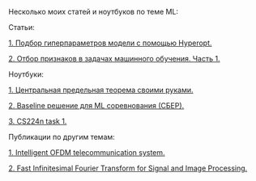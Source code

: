 Несколько моих статей и ноутбуков по теме ML:

Статьи:

<a href="https://github.com/stmyst/ML-notebooks/blob/master/hyperopt.ipynb">1. Подбор гиперпараметров модели с помощью Hyperopt.</a> 

<a href="https://github.com/stmyst/ML-notebooks/blob/master/feature_selection_part1.ipynb">2. Отбор признаков в задачах машинного обучения. Часть 1.</a> 

Ноутбуки:

<a href="https://github.com/stmyst/ML-notebooks/blob/master/central_limit_theorem.ipynb">1. Центральная предельная теорема своими руками.</a> 

<a href="https://github.com/stmyst/ML-notebooks/blob/master/competition_baseline.ipynb">2. Baseline решение для ML соревнования (СБЕР).</a> 

<a href="https://github.com/stmyst/ML-notebooks/blob/master/task1_exploration.ipynb">3. CS224n task 1.</a>  


Публикации по другим темам:

<a href="https://iopscience.iop.org/article/10.1088/1742-6596/1368/5/052024 ">1. Intelligent OFDM telecommunication system.</a>

<a href="http://ceur-ws.org/Vol-1452/paper3.pdf ">2. Fast Infinitesimal Fourier Transform for Signal and Image Processing.</a>
